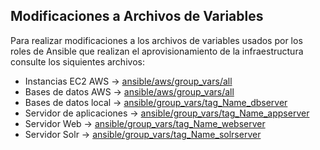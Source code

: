 ## Modificaciones a Archivos de Variables
Para realizar modificaciones a los archivos de variables usados por los roles de Ansible que realizan el aprovisionamiento de la infraestructura consulte los siquientes archivos:
- Instancias EC2 AWS -> [ansible/aws/group_vars/all](../ansible/aws/group_vars/all)
- Bases de datos AWS -> [ansible/aws/group_vars/all](../ansible/aws/group_vars/all)
- Bases de datos local -> [ansible/group_vars/tag_Name_dbserver](../ansible/group_vars/tag_Name_dbserver)
- Servidor de aplicaciones -> [ansible/group_vars/tag_Name_appserver](../ansible/group_vars/tag_Name_appserver)
- Servidor Web -> [ansible/group_vars/tag_Name_webserver](../ansible/group_vars/tag_Name_webserver)
- Servidor Solr -> [ansible/group_vars/tag_Name_solrserver](../ansible/group_vars/tag_Name_solrserver)
